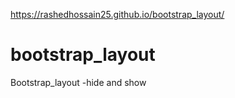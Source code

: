 https://rashedhossain25.github.io/bootstrap_layout/
# bootstrap_layout
Bootstrap_layout -hide and show
